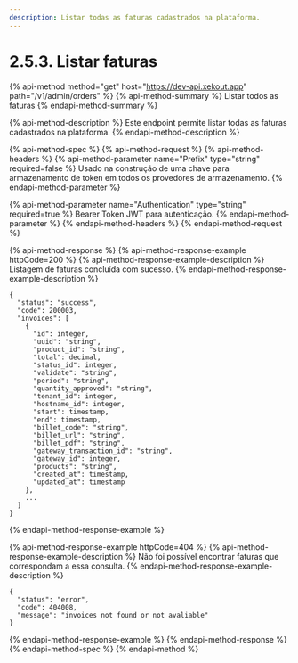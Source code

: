 ```yaml
---
description: Listar todas as faturas cadastrados na plataforma.
---
```


# 2.5.3. Listar faturas

{% api-method method="get" host="https://dev-api.xekout.app" path="/v1/admin/orders" %}
{% api-method-summary %}
Listar todos as faturas
{% endapi-method-summary %}

{% api-method-description %}
Este endpoint permite listar todas as faturas cadastrados na plataforma.
{% endapi-method-description %}

{% api-method-spec %}
{% api-method-request %}
{% api-method-headers %}
{% api-method-parameter name="Prefix" type="string" required=false %}
Usado na construção de uma chave para armazenamento de token em todos os provedores de armazenamento.
{% endapi-method-parameter %}

{% api-method-parameter name="Authentication" type="string" required=true %}
Bearer Token JWT para autenticação.
{% endapi-method-parameter %}
{% endapi-method-headers %}
{% endapi-method-request %}

{% api-method-response %}
{% api-method-response-example httpCode=200 %}
{% api-method-response-example-description %}
Listagem de faturas concluída com sucesso.
{% endapi-method-response-example-description %}

```text
{
  "status": "success",
  "code": 200003,
  "invoices": [
    {
      "id": integer,
      "uuid": "string",
      "product_id": "string",
      "total": decimal,
      "status_id": integer,
      "validate": "string",
      "period": "string",
      "quantity_approved": "string",
      "tenant_id": integer,
      "hostname_id": integer,
      "start": timestamp,
      "end": timestamp,
      "billet_code": "string",
      "billet_url": "string",
      "billet_pdf": "string",
      "gateway_transaction_id": "string",
      "gateway_id": integer,
      "products": "string",
      "created_at": timestamp,
      "updated_at": timestamp
    },
    ...
  ]
}
```
{% endapi-method-response-example %}

{% api-method-response-example httpCode=404 %}
{% api-method-response-example-description %}
Não foi possível encontrar faturas que correspondam a essa consulta.
{% endapi-method-response-example-description %}

```text
{
  "status": "error",
  "code": 404008,
  "message": "invoices not found or not avaliable"
}
```
{% endapi-method-response-example %}
{% endapi-method-response %}
{% endapi-method-spec %}
{% endapi-method %}

